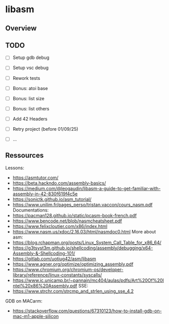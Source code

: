 # libasm

## Overview
## TODO
- [ ] Setup gdb debug
- [ ] Setup vsc debug
- [ ] Rework tests
- [ ] Bonus: atoi base
- [ ] Bonus: list size
- [ ] Bonus: list others
- [ ] Add 42 Headers
- [ ] Retry project (before 01/09/25)
- [ ] ...


## Ressources
Lessons:
- https://asmtutor.com/
- https://beta.hackndo.com/assembly-basics/
- https://medium.com/@leogaudin/libasm-a-guide-to-get-familiar-with-assembly-in-42-830f619f4c5e
- https://sonictk.github.io/asm_tutorial/
- https://www.unilim.fr/pages_perso/tristan.vaccon/cours_nasm.pdf
Documentations:
- https://pacman128.github.io/static/pcasm-book-french.pdf
- https://www.bencode.net/blob/nasmcheatsheet.pdf
- https://www.felixcloutier.com/x86/index.html
- https://www.nasm.us/xdoc/2.16.03/html/nasmdoc0.html
More about asm:
- https://blog.rchapman.org/posts/Linux_System_Call_Table_for_x86_64/
- https://g3tsyst3m.github.io/shellcoding/assembly/debugging/x64-Assembly-&-Shellcoding-101/
- https://gitlab.com/uotiug42/asm/libasm
- https://www.agner.org/optimize/optimizing_assembly.pdf
- https://www.chromium.org/chromium-os/developer-library/reference/linux-constants/syscalls/
- https://www.ic.unicamp.br/~pannain/mc404/aulas/pdfs/Art%20Of%20Intel%20x86%20Assembly.pdf
SSE:
- https://www.strchr.com/strcmp_and_strlen_using_sse_4.2

GDB on MACarm:
- https://stackoverflow.com/questions/67310123/how-to-install-gdb-on-mac-m1-apple-silicon

